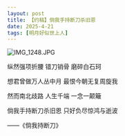 ```yaml
---
layout: post
title: 【约稿】倘我手持断刀杀旧恩
date: 2025-4-21
tags: [明月好似世上人]
---
```


![IMG_1248.JPG](https://s2.loli.net/2025/06/30/63TKELlfgbru7ji.jpg)

纵然强项折腰 错刀销骨 磨碎白石珂

想君曾做万人丛中月 最恨今朝无复周旋我

然而南北歧路 人生千端 一念一颠簸

倘我手持断刀杀旧恩 只好负尽惊鸿与逝波

——《倘我持断刀》